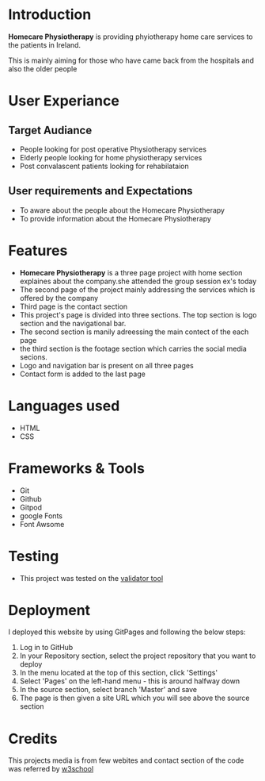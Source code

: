 <!DOCTYPE html>
<html>
<head>
</head>
<body>
</body>
<h1>Introduction</h1>
    <p><strong>Homecare Physiotherapy</strong> is providing phyiotherapy home care services to the patients in Ireland.</p>
    <p>This is mainly aiming for those who have came back from the hospitals and also the older people</p>
<h1>User Experiance</h1>
    <h2>Target Audiance</h2>
        <ul>
            <li>People looking for post operative Physiotherapy services</li>
            <li>Elderly people looking for home physiotherapy services</li>
            <li>Post convalascent patients looking for rehabilataion</li>
        </ul>
    <h2>User requirements and Expectations</h2>
        <ul>
            <li>To aware about the people about the Homecare Physiotherapy</li>
            <li>To provide information about the Homecare Physiotherapy</li>
</ul>
<h1>Features</h1>
    <ul>
        <li><strong>Homecare Physiotherapy</strong> is a three page project with home section explaines about the company.she attended the group session ex's today</li>
<li>The second page of the project mainly addressing the services which is offered by the company</li>
<li>Third page is the contact section</li>
<li>This project's page is divided into three sections. The top section is logo section and the navigational bar.</li>
<li>The second section is manily adreessing the main contect of the each page</li>
<li>the third section is the footage section which carries the social media secions.</li>
<li>Logo and navigation bar is present on all three pages</li>
<li>Contact form is added to the last page</li>
    </ul>
<h1>Languages used</h1>
    <ul>
        <li>HTML</li>
        <li>CSS</li>
    </ul>   
<h1>Frameworks & Tools</h1>  
    <ul>
        <li>Git</li>
        <li>Github</li>
        <li>Gitpod</li>
        <li>google Fonts</li>
        <li>Font Awsome</li>
    </ul>   
<h1>Testing</h1>
    <ul>
        <li>This project was tested on the <a href= "https://validator.w3.org/#validate_by_uri"> validator tool</a></li>
    </ul>
<h1>Deployment</h1>
    <p>I deployed this website by using GitPages and following the below steps:</p> 
    <ol>
        <li>Log in to GitHub</li>
        <li>In your Repository section, select the project repository that you want to deploy</li>
        <li>In the menu located at the top of this section, click 'Settings'</li>
        <li>Select 'Pages' on the left-hand menu - this is around halfway down</li>
        <li>In the source section, select branch 'Master' and save</li>
        <li>The page is then given a site URL which you will see above the source section</li>
    </ol>
<h1>Credits</h1>
<p>This projects media is from few webites and contact section of the code was referred by <a href=https://www.w3schools.com/html/default.asp> w3school</a></p>
</html>